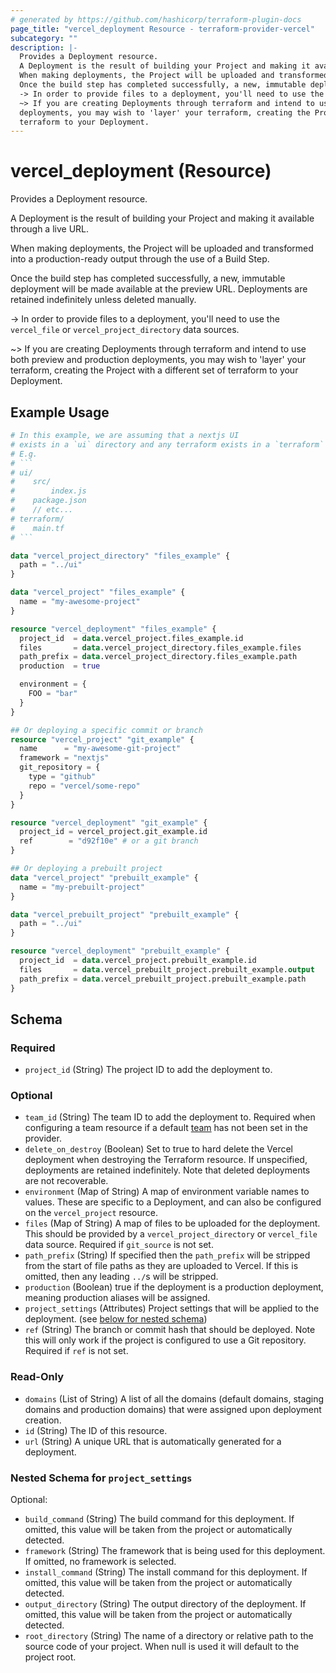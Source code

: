 ```yaml
---
# generated by https://github.com/hashicorp/terraform-plugin-docs
page_title: "vercel_deployment Resource - terraform-provider-vercel"
subcategory: ""
description: |-
  Provides a Deployment resource.
  A Deployment is the result of building your Project and making it available through a live URL.
  When making deployments, the Project will be uploaded and transformed into a production-ready output through the use of a Build Step.
  Once the build step has completed successfully, a new, immutable deployment will be made available at the preview URL. Deployments are retained indefinitely unless deleted manually.
  -> In order to provide files to a deployment, you'll need to use the vercel_file or vercel_project_directory data sources.
  ~> If you are creating Deployments through terraform and intend to use both preview and production
  deployments, you may wish to 'layer' your terraform, creating the Project with a different set of
  terraform to your Deployment.
---
```


# vercel_deployment (Resource)

Provides a Deployment resource.

A Deployment is the result of building your Project and making it available through a live URL.

When making deployments, the Project will be uploaded and transformed into a production-ready output through the use of a Build Step.

Once the build step has completed successfully, a new, immutable deployment will be made available at the preview URL. Deployments are retained indefinitely unless deleted manually.

-> In order to provide files to a deployment, you'll need to use the `vercel_file` or `vercel_project_directory` data sources.

~> If you are creating Deployments through terraform and intend to use both preview and production
deployments, you may wish to 'layer' your terraform, creating the Project with a different set of
terraform to your Deployment.

## Example Usage

```terraform
# In this example, we are assuming that a nextjs UI
# exists in a `ui` directory and any terraform exists in a `terraform` directory.
# E.g.
# ```
# ui/
#    src/
#        index.js
#    package.json
#    // etc...
# terraform/
#    main.tf
# ```

data "vercel_project_directory" "files_example" {
  path = "../ui"
}

data "vercel_project" "files_example" {
  name = "my-awesome-project"
}

resource "vercel_deployment" "files_example" {
  project_id  = data.vercel_project.files_example.id
  files       = data.vercel_project_directory.files_example.files
  path_prefix = data.vercel_project_directory.files_example.path
  production  = true

  environment = {
    FOO = "bar"
  }
}

## Or deploying a specific commit or branch
resource "vercel_project" "git_example" {
  name      = "my-awesome-git-project"
  framework = "nextjs"
  git_repository = {
    type = "github"
    repo = "vercel/some-repo"
  }
}

resource "vercel_deployment" "git_example" {
  project_id = vercel_project.git_example.id
  ref        = "d92f10e" # or a git branch
}

## Or deploying a prebuilt project 
data "vercel_project" "prebuilt_example" {
  name = "my-prebuilt-project"
}

data "vercel_prebuilt_project" "prebuilt_example" {
  path = "../ui"
}

resource "vercel_deployment" "prebuilt_example" {
  project_id  = data.vercel_project.prebuilt_example.id
  files       = data.vercel_prebuilt_project.prebuilt_example.output
  path_prefix = data.vercel_prebuilt_project.prebuilt_example.path
}
```

<!-- schema generated by tfplugindocs -->
## Schema

### Required

- `project_id` (String) The project ID to add the deployment to.

### Optional

- `team_id` (String) The team ID to add the deployment to. Required when configuring a team resource if a default [team](/providers/vercel/vercel/latest/docs#team) has not been set in the provider.
- `delete_on_destroy` (Boolean) Set to true to hard delete the Vercel deployment when destroying the Terraform resource. If unspecified, deployments are retained indefinitely. Note that deleted deployments are not recoverable.
- `environment` (Map of String) A map of environment variable names to values. These are specific to a Deployment, and can also be configured on the `vercel_project` resource.
- `files` (Map of String) A map of files to be uploaded for the deployment. This should be provided by a `vercel_project_directory` or `vercel_file` data source. Required if `git_source` is not set.
- `path_prefix` (String) If specified then the `path_prefix` will be stripped from the start of file paths as they are uploaded to Vercel. If this is omitted, then any leading `../`s will be stripped.
- `production` (Boolean) true if the deployment is a production deployment, meaning production aliases will be assigned.
- `project_settings` (Attributes) Project settings that will be applied to the deployment. (see [below for nested schema](#nestedatt--project_settings))
- `ref` (String) The branch or commit hash that should be deployed. Note this will only work if the project is configured to use a Git repository. Required if `ref` is not set.

### Read-Only

- `domains` (List of String) A list of all the domains (default domains, staging domains and production domains) that were assigned upon deployment creation.
- `id` (String) The ID of this resource.
- `url` (String) A unique URL that is automatically generated for a deployment.

<a id="nestedatt--project_settings"></a>
### Nested Schema for `project_settings`

Optional:

- `build_command` (String) The build command for this deployment. If omitted, this value will be taken from the project or automatically detected.
- `framework` (String) The framework that is being used for this deployment. If omitted, no framework is selected.
- `install_command` (String) The install command for this deployment. If omitted, this value will be taken from the project or automatically detected.
- `output_directory` (String) The output directory of the deployment. If omitted, this value will be taken from the project or automatically detected.
- `root_directory` (String) The name of a directory or relative path to the source code of your project. When null is used it will default to the project root.


